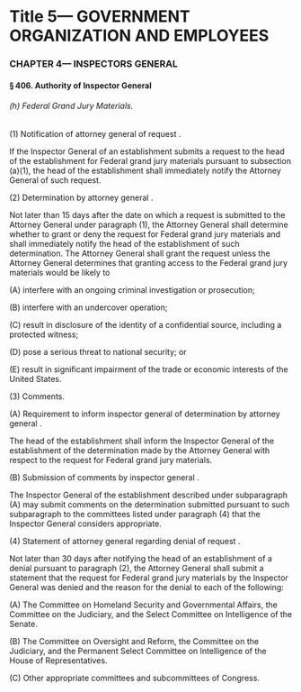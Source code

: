 
# Title 5— GOVERNMENT ORGANIZATION AND EMPLOYEES
### CHAPTER 4— INSPECTORS GENERAL
#### § 406. Authority of Inspector General
###### (h) Federal Grand Jury Materials.

(1) Notification of attorney general of request .

If the Inspector General of an establishment submits a request to the head of the establishment for Federal grand jury materials pursuant to subsection (a)(1), the head of the establishment shall immediately notify the Attorney General of such request.

(2) Determination by attorney general .

Not later than 15 days after the date on which a request is submitted to the Attorney General under paragraph (1), the Attorney General shall determine whether to grant or deny the request for Federal grand jury materials and shall immediately notify the head of the establishment of such determination. The Attorney General shall grant the request unless the Attorney General determines that granting access to the Federal grand jury materials would be likely to

(A) interfere with an ongoing criminal investigation or prosecution;

(B) interfere with an undercover operation;

(C) result in disclosure of the identity of a confidential source, including a protected witness;

(D) pose a serious threat to national security; or

(E) result in significant impairment of the trade or economic interests of the United States.

(3) Comments.

(A) Requirement to inform inspector general of determination by attorney general .

The head of the establishment shall inform the Inspector General of the establishment of the determination made by the Attorney General with respect to the request for Federal grand jury materials.

(B) Submission of comments by inspector general .

The Inspector General of the establishment described under subparagraph (A) may submit comments on the determination submitted pursuant to such subparagraph to the committees listed under paragraph (4) that the Inspector General considers appropriate.

(4) Statement of attorney general regarding denial of request .

Not later than 30 days after notifying the head of an establishment of a denial pursuant to paragraph (2), the Attorney General shall submit a statement that the request for Federal grand jury materials by the Inspector General was denied and the reason for the denial to each of the following:

(A) The Committee on Homeland Security and Governmental Affairs, the Committee on the Judiciary, and the Select Committee on Intelligence of the Senate.

(B) The Committee on Oversight and Reform, the Committee on the Judiciary, and the Permanent Select Committee on Intelligence of the House of Representatives.

(C) Other appropriate committees and subcommittees of Congress.
